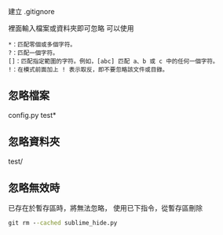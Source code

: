 建立
.gitignore


裡面輸入檔案或資料夾即可忽略
可以使用

```
*：匹配零個或多個字符。
?：匹配一個字符。
[]：匹配指定範圍的字符。例如，[abc] 匹配 a、b 或 c 中的任何一個字符。
!：在模式前面加上 ! 表示取反，即不要忽略該文件或目錄。
```


## 忽略檔案
config.py
test*

## 忽略資料夾
test/


## 忽略無效時
已存在於暫存區時，將無法忽略，
使用已下指令，從暫存區刪除

```cmd
git rm --cached sublime_hide.py
```